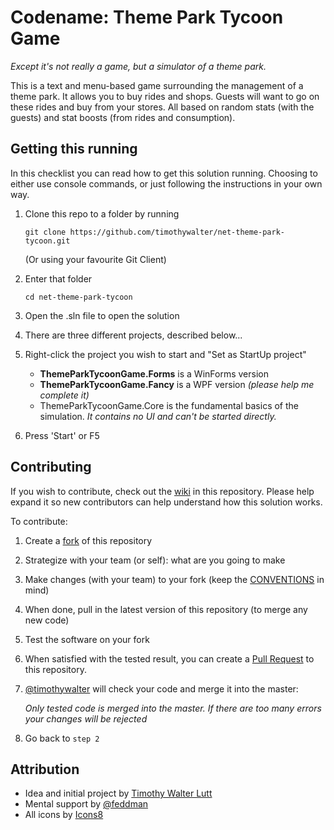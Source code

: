 # Codename: Theme Park Tycoon Game

*Except it's not really a game, but a simulator of a theme park.*



This is a text and menu-based game surrounding the management of a theme park. It allows you to buy rides and shops. Guests will want to go on these rides and buy from your stores. All based on random stats (with the guests) and stat boosts (from rides and consumption).



## Getting this running

In this checklist you can read how to get this solution running. Choosing to either use console commands, or just following the instructions in your own way.



1. Clone this repo to a folder by running

   `git clone https://github.com/timothywalter/net-theme-park-tycoon.git`

   (Or using your favourite Git Client)

2. Enter that folder

   `cd net-theme-park-tycoon`

3. Open the .sln file to open the solution

4. There are three different projects, described below...

5. Right-click the project you wish to start and "Set as StartUp project"

   * **ThemeParkTycoonGame.Forms** is a WinForms version
   * **ThemeParkTycoonGame.Fancy** is a WPF version *(please help me complete it)*
   * ThemeParkTycoonGame.Core is the fundamental basics of the simulation. *It contains no UI and can't be started directly.*

6. Press 'Start' or F5



## Contributing

If you wish to contribute, check out the [wiki](https://github.com/timothywalter/net-theme-park-tycoon/wiki) in this repository. Please help expand it so new contributors can help understand how this solution works.



To contribute:

1. Create a [fork](<https://github.com/timothywalter/net-theme-park-tycoon/fork>) of this repository

2. Strategize with your team (or self): what are you going to make

3. Make changes (with your team) to your fork (keep the [CONVENTIONS](CONVENTIONS.md) in mind)

4. When done, pull in the latest version of this repository (to merge any new code)

5. Test the software on your fork

6. When satisfied with the tested result, you can create a [Pull Request](<https://github.com/timothywalter/net-theme-park-tycoon/pulls>) to this repository.

7. [@timothywalter](<https://github.com/timothywalter/>) will check your code and merge it into the master:

   *Only tested code is merged into the master. If there are too many errors your changes will be rejected*

8. Go back to `step 2`



## Attribution
* Idea and initial project by [Timothy Walter Lutt](https://github.com/timothywalter)
* Mental support by [@feddman](https://github.com/Feddman)
* All icons by [Icons8](https://icons8.com/)

